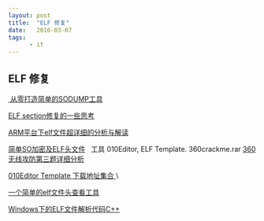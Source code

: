 ```yaml
---
layout: post
title:  "ELF 修复"
date:   2016-03-07
tags:
      - it
---
```



## ELF 修复

[ 从零打造简单的SODUMP工具](https://bbs.pediy.com/thread-194053.htm)

[ELF section修复的一些思考](https://bbs.pediy.com/thread-192874.htm)

[ARM平台下elf文件超详细的分析与解读](https://blog.csdn.net/happyguys12345/article/details/71170080)

[简单SO加密及ELF头文件](https://blog.csdn.net/t396602425/article/details/70877361)   工具
010Editor, ELF Template. 360crackme.rar
[360无线攻防第三题详细分析](https://bbs.pediy.com/thread-188793.htm)  

[010Editor Template 下载地址集合 ](https://www.219.me/posts/2855.html)\

[一个简单的elf文件头查看工具](https://blog.csdn.net/kibaamor/article/details/11213823)

[Windows下的ELF文件解析代码C++](https://blog.csdn.net/helloworld_ptt/article/details/79575783)
